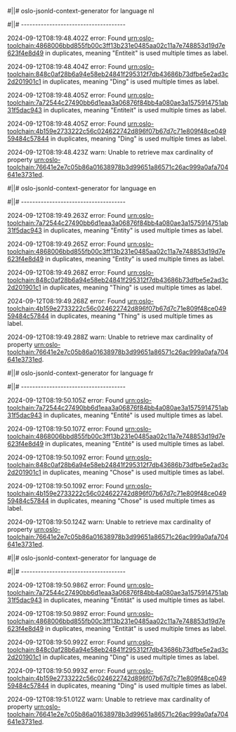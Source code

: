 #||# oslo-jsonld-context-generator for language nl  

#||# -------------------------------------  

2024-09-12T08:19:48.402Z error: Found [urn:oslo-toolchain:4868006bbd855fb00c3ff13b231e0485aa02c11a7e748853d19d7e623f4e8d49](all-cultureel-erfgoed-object-ap.jsonld#L6810) in duplicates, meaning "Entiteit" is used multiple times as label.

2024-09-12T08:19:48.404Z error: Found [urn:oslo-toolchain:848c0af28b6a94e58eb24841f295312f7db43686b73dfbe5e2ad3c2d201901c1](all-cultureel-erfgoed-object-ap.jsonld#L6861) in duplicates, meaning "Ding" is used multiple times as label.

2024-09-12T08:19:48.405Z error: Found [urn:oslo-toolchain:7a72544c27490bb6d1eaa3a06876f84bb4a080ae3a1575914751ab31f5dac943](all-cultureel-erfgoed-object-ap.jsonld#L1656) in duplicates, meaning "Entiteit" is used multiple times as label.

2024-09-12T08:19:48.405Z error: Found [urn:oslo-toolchain:4b159e2733222c56c024622742d896f07b67d7c71e809f48ce04959484c57844](all-cultureel-erfgoed-object-ap.jsonld#L1840) in duplicates, meaning "Ding" is used multiple times as label.

2024-09-12T08:19:48.423Z warn: Unable to retrieve max cardinality of property [urn:oslo-toolchain:76641e2e7c05b86a01638978b3d99651a86571c26ac999a0afa704641e3731ed](all-cultureel-erfgoed-object-ap.jsonld#L4875).

#||# oslo-jsonld-context-generator for language en  

#||# -------------------------------------  

2024-09-12T08:19:49.263Z error: Found [urn:oslo-toolchain:7a72544c27490bb6d1eaa3a06876f84bb4a080ae3a1575914751ab31f5dac943](all-cultureel-erfgoed-object-ap.jsonld#L1656) in duplicates, meaning "Entity" is used multiple times as label.

2024-09-12T08:19:49.265Z error: Found [urn:oslo-toolchain:4868006bbd855fb00c3ff13b231e0485aa02c11a7e748853d19d7e623f4e8d49](all-cultureel-erfgoed-object-ap.jsonld#L6810) in duplicates, meaning "Entity" is used multiple times as label.

2024-09-12T08:19:49.268Z error: Found [urn:oslo-toolchain:848c0af28b6a94e58eb24841f295312f7db43686b73dfbe5e2ad3c2d201901c1](all-cultureel-erfgoed-object-ap.jsonld#L6861) in duplicates, meaning "Thing" is used multiple times as label.

2024-09-12T08:19:49.268Z error: Found [urn:oslo-toolchain:4b159e2733222c56c024622742d896f07b67d7c71e809f48ce04959484c57844](all-cultureel-erfgoed-object-ap.jsonld#L1840) in duplicates, meaning "Thing" is used multiple times as label.

2024-09-12T08:19:49.288Z warn: Unable to retrieve max cardinality of property [urn:oslo-toolchain:76641e2e7c05b86a01638978b3d99651a86571c26ac999a0afa704641e3731ed](all-cultureel-erfgoed-object-ap.jsonld#L4875).

#||# oslo-jsonld-context-generator for language fr  

#||# -------------------------------------  

2024-09-12T08:19:50.105Z error: Found [urn:oslo-toolchain:7a72544c27490bb6d1eaa3a06876f84bb4a080ae3a1575914751ab31f5dac943](all-cultureel-erfgoed-object-ap.jsonld#L1656) in duplicates, meaning "Entité" is used multiple times as label.

2024-09-12T08:19:50.107Z error: Found [urn:oslo-toolchain:4868006bbd855fb00c3ff13b231e0485aa02c11a7e748853d19d7e623f4e8d49](all-cultureel-erfgoed-object-ap.jsonld#L6810) in duplicates, meaning "Entité" is used multiple times as label.

2024-09-12T08:19:50.109Z error: Found [urn:oslo-toolchain:848c0af28b6a94e58eb24841f295312f7db43686b73dfbe5e2ad3c2d201901c1](all-cultureel-erfgoed-object-ap.jsonld#L6861) in duplicates, meaning "Chose" is used multiple times as label.

2024-09-12T08:19:50.109Z error: Found [urn:oslo-toolchain:4b159e2733222c56c024622742d896f07b67d7c71e809f48ce04959484c57844](all-cultureel-erfgoed-object-ap.jsonld#L1840) in duplicates, meaning "Chose" is used multiple times as label.

2024-09-12T08:19:50.124Z warn: Unable to retrieve max cardinality of property [urn:oslo-toolchain:76641e2e7c05b86a01638978b3d99651a86571c26ac999a0afa704641e3731ed](all-cultureel-erfgoed-object-ap.jsonld#L4875).

#||# oslo-jsonld-context-generator for language de  

#||# -------------------------------------  

2024-09-12T08:19:50.986Z error: Found [urn:oslo-toolchain:7a72544c27490bb6d1eaa3a06876f84bb4a080ae3a1575914751ab31f5dac943](all-cultureel-erfgoed-object-ap.jsonld#L1656) in duplicates, meaning "Entität" is used multiple times as label.

2024-09-12T08:19:50.989Z error: Found [urn:oslo-toolchain:4868006bbd855fb00c3ff13b231e0485aa02c11a7e748853d19d7e623f4e8d49](all-cultureel-erfgoed-object-ap.jsonld#L6810) in duplicates, meaning "Entität" is used multiple times as label.

2024-09-12T08:19:50.992Z error: Found [urn:oslo-toolchain:848c0af28b6a94e58eb24841f295312f7db43686b73dfbe5e2ad3c2d201901c1](all-cultureel-erfgoed-object-ap.jsonld#L6861) in duplicates, meaning "Ding" is used multiple times as label.

2024-09-12T08:19:50.993Z error: Found [urn:oslo-toolchain:4b159e2733222c56c024622742d896f07b67d7c71e809f48ce04959484c57844](all-cultureel-erfgoed-object-ap.jsonld#L1840) in duplicates, meaning "Ding" is used multiple times as label.

2024-09-12T08:19:51.012Z warn: Unable to retrieve max cardinality of property [urn:oslo-toolchain:76641e2e7c05b86a01638978b3d99651a86571c26ac999a0afa704641e3731ed](all-cultureel-erfgoed-object-ap.jsonld#L4875).

